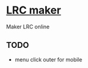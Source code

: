 # [LRC maker](http://weirongxu.github.io/lrc-maker)

Maker LRC online

## TODO
- menu click outer for mobile
